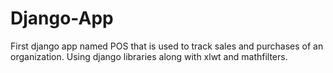 # Django-App
First django app named POS that is used to track sales and purchases of an organization.
Using django libraries along with xlwt and mathfilters.
